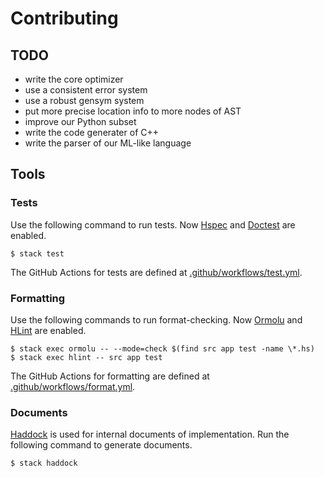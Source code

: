 # Contributing

## TODO

-   write the core optimizer
-   use a consistent error system
-   use a robust gensym system
-   put more precise location info to more nodes of AST
-   improve our Python subset
-   write the code generater of C++
-   write the parser of our ML-like language

## Tools

### Tests

Use the following command to run tests. Now [Hspec](https://hspec.github.io/) and [Doctest](https://hackage.haskell.org/package/doctest) are enabled.

``` console
$ stack test
```

The GitHub Actions for tests are defined at [.github/workflows/test.yml](https://github.com/kmyk/Jikka/blob/master/.github/workflows/test.yml).

### Formatting

Use the following commands to run format-checking. Now [Ormolu](https://github.com/tweag/ormolu) and [HLint](https://github.com/ndmitchell/hlint) are enabled.

``` console
$ stack exec ormolu -- --mode=check $(find src app test -name \*.hs)
$ stack exec hlint -- src app test
```

The GitHub Actions for formatting are defined at [.github/workflows/format.yml](https://github.com/kmyk/Jikka/blob/master/.github/workflows/format.yml).

### Documents

[Haddock](https://www.haskell.org/haddock/) is used for internal documents of implementation.
Run the following command to generate documents.

``` console
$ stack haddock
```
